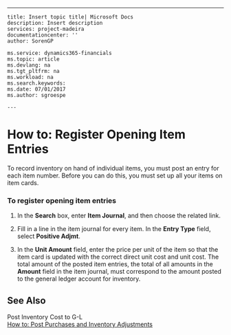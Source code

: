 ---
    title: Insert topic title| Microsoft Docs
    description: Insert description
    services: project-madeira
    documentationcenter: ''
    author: SorenGP

    ms.service: dynamics365-financials
    ms.topic: article
    ms.devlang: na
    ms.tgt_pltfrm: na
    ms.workload: na
    ms.search.keywords:
    ms.date: 07/01/2017
    ms.author: sgroespe

    ---
# How to: Register Opening Item Entries
To record inventory on hand of individual items, you must post an entry for each item number. Before you can do this, you must set up all your items on item cards.  
  
### To register opening item entries  
  
1.  In the **Search** box, enter **Item Journal**, and then choose the related link.  
  
2.  Fill in a line in the item journal for every item. In the **Entry Type** field, select **Positive Adjmt**.  
  
3.  In the **Unit Amount** field, enter the price per unit of the item so that the item card is updated with the correct direct unit cost and unit cost. The total amount of the posted item entries, the total of all amounts in the **Amount** field in the item journal, must correspond to the amount posted to the general ledger account for inventory.  
  
## See Also  
 Post Inventory Cost to G-L   
 [How to: Post Purchases and Inventory Adjustments](../Finance/how-to-post-purchases-and-inventory-adjustments.md)